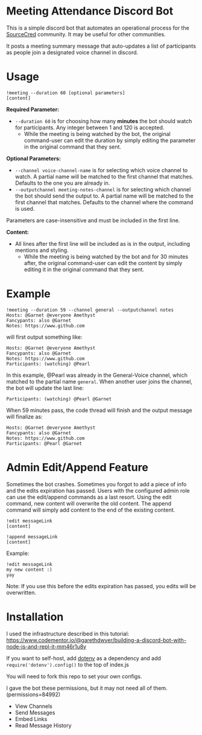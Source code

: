 # Meeting Attendance Discord Bot
This is a simple discord bot that automates an operational process for the [SourceCred](sourcecred.io) community. It may be useful for other communities.

It posts a meeting summary message that auto-updates a list of participants as people join a designated voice channel in discord.

# Usage
```
!meeting --duration 60 [optional parameters]
[content]
```
**Required Parameter:**
- `--duration 60` is for choosing how many **minutes** the bot should watch for participants. Any integer between 1 and 120 is accepted.
  - While the meeting is being watched by the bot, the original command-user can edit the duration by simply editing the parameter in the original command that they sent.

**Optional Parameters:**
- `--channel voice-channel-name` is for selecting which voice channel to watch. A partial name will be matched to the first channel that matches. Defaults to the one you are already in.
- `--outputchannel meeting-notes-channel` is for selecting which channel the bot should send the output to. A partial name will be matched to the first channel that matches. Defaults to the channel where the command is used.

Parameters are case-insensitive and must be included in the first line.

**Content:**
- All lines after the first line will be included as is in the output, including mentions and styling.
  - While the meeting is being watched by the bot and for 30 minutes after, the original command-user can edit the content by simply editing it in the original command that they sent.


# Example
```
!meeting --duration 59 --channel general --outputchannel notes
Hosts: @Garnet @everyone Amethyst
Fancypants: also @Garnet
Notes: https://www.github.com
```
will first output something like:
```
Hosts: @Garnet @everyone Amethyst
Fancypants: also @Garnet
Notes: https://www.github.com
Participants: (watching) @Pearl
```
In this example, @Pearl was already in the General-Voice channel, which matched to the partial name `general`. When another user joins the channel, the bot will update the last line:
```
Participants: (watching) @Pearl @Garnet
```
When 59 minutes pass, the code thread will finish and the output message will finalize as:
```
Hosts: @Garnet @everyone Amethyst
Fancypants: also @Garnet
Notes: https://www.github.com
Participants: @Pearl @Garnet
```

# Admin Edit/Append Feature
Sometimes the bot crashes. Sometimes you forgot to add a piece of info and the edits expiration has passed. Users with the configured admin role can use the edit/append commands as a last resort. Using the edit command, new content will overwrite the old content. The append command will simply add content to the end of the existing content.

```
!edit messageLink
[content]

!append messageLink
[content]
```
Example:
```
!edit messageLink
my new content :)
yay
```

Note: If you use this before the edits expiration has passed, you edits will be overwritten.

# Installation
I used the infrastructure described in this tutorial: https://www.codementor.io/@garethdwyer/building-a-discord-bot-with-node-js-and-repl-it-mm46r1u8y

If you want to self-host, add [dotenv](https://www.npmjs.com/package/dotenv) as a dependency and add `require('dotenv').config()` to the top of index.js

You will need to fork this repo to set your own configs.

I gave the bot these permissions, but it may not need all of them. (permissions=84992)
- View Channels
- Send Messages
- Embed Links
- Read Message History

